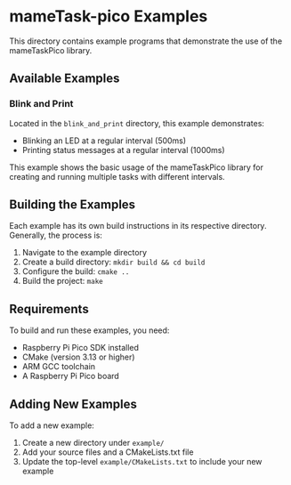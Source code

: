 # mameTask-pico Examples

This directory contains example programs that demonstrate the use of the mameTaskPico library.

## Available Examples

### Blink and Print

Located in the `blink_and_print` directory, this example demonstrates:
- Blinking an LED at a regular interval (500ms)
- Printing status messages at a regular interval (1000ms)

This example shows the basic usage of the mameTaskPico library for creating and running multiple tasks with different intervals.

## Building the Examples

Each example has its own build instructions in its respective directory. Generally, the process is:

1. Navigate to the example directory
2. Create a build directory: `mkdir build && cd build`
3. Configure the build: `cmake ..`
4. Build the project: `make`

## Requirements

To build and run these examples, you need:
- Raspberry Pi Pico SDK installed
- CMake (version 3.13 or higher)
- ARM GCC toolchain
- A Raspberry Pi Pico board

## Adding New Examples

To add a new example:
1. Create a new directory under `example/`
2. Add your source files and a CMakeLists.txt file
3. Update the top-level `example/CMakeLists.txt` to include your new example

